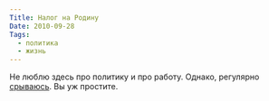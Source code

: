 ```yaml
---
Title: Налог на Родину
Date: 2010-09-28
Tags: 
  - политика
  - жизнь
---
```


<div class="text"><p>Не люблю здесь про политику и про работу. Однако, регулярно <a href="http://dimagubin.livejournal.com/73989.html">срываюсь</a>. Вы уж простите.</p></div>